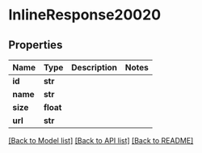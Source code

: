 # InlineResponse20020

## Properties
Name | Type | Description | Notes
------------ | ------------- | ------------- | -------------
**id** | **str** |  | 
**name** | **str** |  | 
**size** | **float** |  | 
**url** | **str** |  | 

[[Back to Model list]](../README.md#documentation-for-models) [[Back to API list]](../README.md#documentation-for-api-endpoints) [[Back to README]](../README.md)


